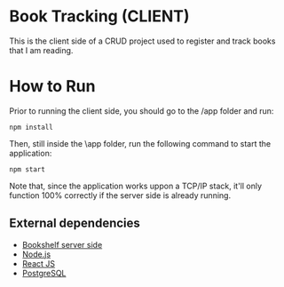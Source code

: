 
# Book Tracking (CLIENT)

This is the client side of a CRUD project used to register and track books that I am reading.








# How to Run

Prior to running the client side, you should go to the /app folder and run:

``
    npm install
``

Then, still inside the \app folder, run the following command to start the application:

``
    npm start
``

Note that, since the application works uppon a TCP/IP stack, it'll only function 100% correctly if the server side is already running.

## External dependencies

 - [Bookshelf server side](https://github.com/jmrfG/bookshelf-server)
 - [Node.js](https://nodejs.org/en/)
 - [React JS](https://reactjs.org)
 - [PostgreSQL](https://www.postgresql.org)
